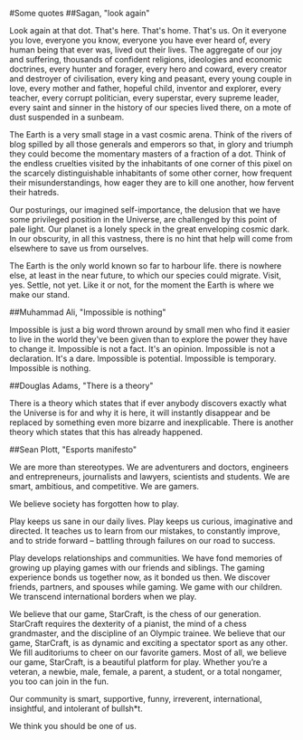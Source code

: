 #Some quotes
##Sagan, "look again"

Look again at that dot. That's here. That's home. That's us. On it everyone you love, everyone you know, everyone you have ever heard of, every human being that ever was, lived out their lives. The aggregate of our joy and suffering, thousands of confident religions, ideologies and economic doctrines, every hunter and forager, every hero and coward, every creator and destroyer of civilisation, every king and peasant, every young couple in love, every mother and father, hopeful child, inventor and explorer, every teacher, every corrupt politician, every superstar, every supreme leader, every saint and sinner in the history of our species lived there, on a mote of dust suspended in a sunbeam.

The Earth is a very small stage in a vast cosmic arena. Think of the rivers of blog spilled by all those generals and emperors so that, in glory and triumph they could become the momentary masters of a fraction of a dot. Think of the endless cruelties visited by the inhabitants of one corner of this pixel on the scarcely distinguishable inhabitants of some other corner, how frequent their misunderstandings, how eager they are to kill one another, how fervent their hatreds.

Our posturings, our imagined self-importance, the delusion that we have some privileged position in the Universe, are challenged by this point of pale light. Our planet is a lonely speck in the great enveloping cosmic dark. In our obscurity, in all this vastness, there is no hint that help will come from elsewhere to save us from ourselves.

The Earth is the only world known so far to harbour life. there is nowhere else, at least in the near future, to which our species could migrate. Visit, yes. Settle, not yet. Like it or not, for the moment the Earth is where we make our stand.

##Muhammad Ali, "Impossible is nothing"

Impossible is just a big word thrown around by small men who find it easier to live in the world they've been given than to explore the power they have to change it. Impossible is not a fact. It's an opinion. Impossible is not a declaration. It's a dare. Impossible is potential. Impossible is temporary. Impossible is nothing.

##Douglas Adams, "There is a theory"

There is a theory which states that if ever anybody discovers exactly what the Universe is for and why it is here, it will instantly disappear and be replaced by something even more bizarre and inexplicable. There is another theory which states that this has already happened.

##Sean Plott, "Esports manifesto"

We are more than stereotypes. We are adventurers and doctors, engineers and entrepreneurs, journalists and lawyers, scientists and students. We are smart, ambitious, and competitive. We are gamers.

We believe society has forgotten how to play.

Play keeps us sane in our daily lives. Play keeps us curious, imaginative and directed. It teaches us to learn from our mistakes, to constantly improve, and to stride forward – battling through failures on our road to success.

Play develops relationships and communities. We have fond memories of growing up playing games with our friends and siblings. The gaming experience bonds us together now, as it bonded us then. We discover friends, partners, and spouses while gaming. We game with our children. We transcend international borders when we play.

We believe that our game, StarCraft, is the chess of our generation. StarCraft requires the dexterity of a pianist, the mind of a chess grandmaster, and the discipline of an Olympic trainee. We believe that our game, StarCraft, is as dynamic and exciting a spectator sport as any other. We fill auditoriums to cheer on our favorite gamers. Most of all, we believe our game, StarCraft, is a beautiful platform for play. Whether you’re a veteran, a newbie, male, female, a parent, a student, or a total nongamer, you too can join in the fun.

Our community is smart, supportive, funny, irreverent, international, insightful, and intolerant of bullsh*t.

We think you should be one of us.